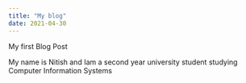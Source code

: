 ```yaml
---
title: "My blog"
date: 2021-04-30
---
```

My first Blog Post 

My name is Nitish and Iam a second year university student studying Computer Information Systems
